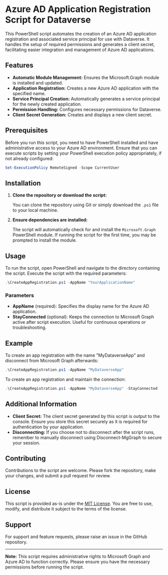 # Azure AD Application Registration Script for Dataverse

This PowerShell script automates the creation of an Azure AD application registration and associated service principal for use with Dataverse. It handles the setup of required permissions and generates a client secret, facilitating easier integration and management of Azure AD applications.

## Features

- **Automatic Module Management:** Ensures the Microsoft.Graph module is installed and updated.
- **Application Registration:** Creates a new Azure AD application with the specified name.
- **Service Principal Creation:** Automatically generates a service principal for the newly created application.
- **Permission Handling:** Configures necessary permissions for Dataverse.
- **Client Secret Generation:** Creates and displays a new client secret.

## Prerequisites

Before you run this script, you need to have PowerShell installed and have administrative access to your Azure AD environment. Ensure that you can execute scripts by setting your PowerShell execution policy appropriately, if not already configured:
```powershell
Set-ExecutionPolicy RemoteSigned -Scope CurrentUser
```
## Installation

1. **Clone the repository or download the script:**

   You can clone the repository using Git or simply download the `.ps1` file to your local machine.

2. **Ensure dependencies are installed:**

   The script will automatically check for and install the `Microsoft.Graph` PowerShell module. If running the script for the first time, you may be prompted to install the module.

## Usage

To run the script, open PowerShell and navigate to the directory containing the script. Execute the script with the required parameters:
```powershell
.\CreateAppRegistration.ps1 -AppName "YourApplicationName"
```
### Parameters

- **AppName** (required): Specifies the display name for the Azure AD application.
- **StayConnected** (optional): Keeps the connection to Microsoft Graph active after script execution. Useful for continuous operations or troubleshooting.

## Example

To create an app registration with the name "MyDataverseApp" and disconnect from Microsoft Graph afterwards:
```powershell
.\CreateAppRegistration.ps1 -AppName "MyDataverseApp"
```
To create an app registration and maintain the connection:
```powershell
.\CreateAppRegistration.ps1 -AppName "MyDataverseApp" -StayConnected
```
## Additional Information

- **Client Secret:** The client secret generated by this script is output to the console. Ensure you store this secret securely as it is required for authentication by your application.
- **Disconnecting:** If you choose not to disconnect after the script runs, remember to manually disconnect using Disconnect-MgGraph to secure your session.

## Contributing

Contributions to the script are welcome. Please fork the repository, make your changes, and submit a pull request for review.

## License

This script is provided as-is under the [MIT License](../LICENSE). You are free to use, modify, and distribute it subject to the terms of the license.

## Support

For support and feature requests, please raise an issue in the GitHub repository.

---

**Note:** This script requires administrative rights to Microsoft Graph and Azure AD to function correctly. Please ensure you have the necessary permissions before running the script.
